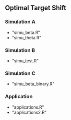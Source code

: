 ## Optimal Target Shift

### Simulation A
- "simu_beta.R"
- "simu_theta.R"

### Simulation B
- "simu_test.R"

### Simulation C
- "simu_beta_binary.R"

### Application
- "applications.R"
- "applications2.R"
